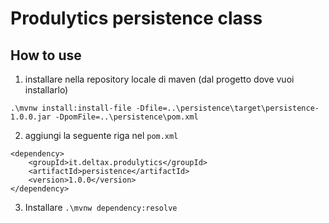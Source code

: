 # Produlytics persistence class

## How to use
1. installare nella repository locale di maven (dal progetto dove vuoi installarlo)
```
.\mvnw install:install-file -Dfile=..\persistence\target\persistence-1.0.0.jar -DpomFile=..\persistence\pom.xml
```
2. aggiungi la seguente riga nel `pom.xml`
```
<dependency>
    <groupId>it.deltax.produlytics</groupId>
    <artifactId>persistence</artifactId>
    <version>1.0.0</version>
</dependency>
```
3. Installare `.\mvnw dependency:resolve`